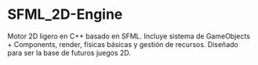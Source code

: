 # SFML_2D-Engine
Motor 2D ligero en C++ basado en SFML. Incluye sistema de GameObjects + Components, render, físicas básicas y gestión de recursos. Diseñado para ser la base de futuros juegos 2D.
